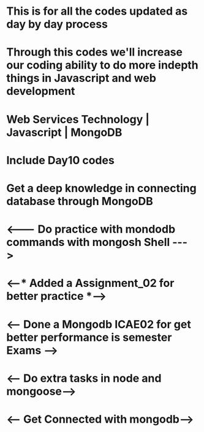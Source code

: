 # This is for all  the codes updated as day by day process
# Through this codes we'll increase our coding ability to do more indepth things in Javascript and web development


# Web Services Technology | Javascript | MongoDB
# Include Day10 codes


# Get a deep  knowledge in connecting database through MongoDB

# <--- Do practice with mondodb commands with mongosh Shell --->

# <--* Added a Assignment_02 for  better practice *-->

# <-- Done a Mongodb ICAE02 for get better performance is semester Exams -->

# <-- Do extra tasks in node and mongoose-->

# <-- Get Connected with mongodb-->